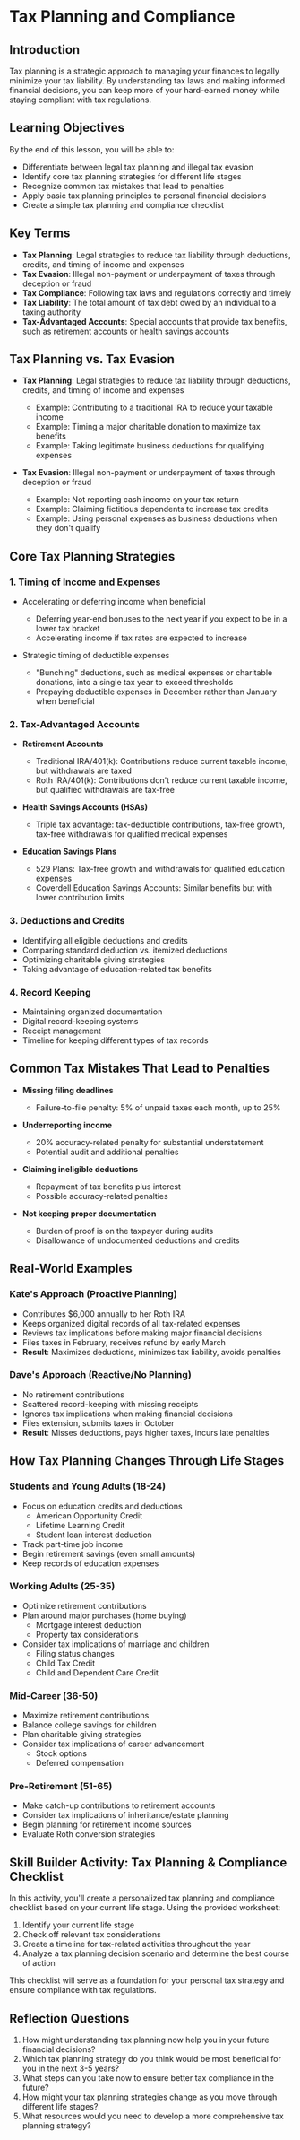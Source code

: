 # Tax Planning and Compliance

## Introduction

Tax planning is a strategic approach to managing your finances to legally minimize your tax liability. By understanding tax laws and making informed financial decisions, you can keep more of your hard-earned money while staying compliant with tax regulations.

## Learning Objectives

By the end of this lesson, you will be able to:
- Differentiate between legal tax planning and illegal tax evasion
- Identify core tax planning strategies for different life stages
- Recognize common tax mistakes that lead to penalties
- Apply basic tax planning principles to personal financial decisions
- Create a simple tax planning and compliance checklist

## Key Terms

- **Tax Planning**: Legal strategies to reduce tax liability through deductions, credits, and timing of income and expenses
- **Tax Evasion**: Illegal non-payment or underpayment of taxes through deception or fraud
- **Tax Compliance**: Following tax laws and regulations correctly and timely
- **Tax Liability**: The total amount of tax debt owed by an individual to a taxing authority
- **Tax-Advantaged Accounts**: Special accounts that provide tax benefits, such as retirement accounts or health savings accounts

## Tax Planning vs. Tax Evasion

- **Tax Planning**: Legal strategies to reduce tax liability through deductions, credits, and timing of income and expenses
  - Example: Contributing to a traditional IRA to reduce your taxable income
  - Example: Timing a major charitable donation to maximize tax benefits
  - Example: Taking legitimate business deductions for qualifying expenses

- **Tax Evasion**: Illegal non-payment or underpayment of taxes through deception or fraud
  - Example: Not reporting cash income on your tax return
  - Example: Claiming fictitious dependents to increase tax credits
  - Example: Using personal expenses as business deductions when they don't qualify

## Core Tax Planning Strategies

### 1. Timing of Income and Expenses

- Accelerating or deferring income when beneficial
  - Deferring year-end bonuses to the next year if you expect to be in a lower tax bracket
  - Accelerating income if tax rates are expected to increase

- Strategic timing of deductible expenses
  - "Bunching" deductions, such as medical expenses or charitable donations, into a single tax year to exceed thresholds
  - Prepaying deductible expenses in December rather than January when beneficial

### 2. Tax-Advantaged Accounts

- **Retirement Accounts**
  - Traditional IRA/401(k): Contributions reduce current taxable income, but withdrawals are taxed
  - Roth IRA/401(k): Contributions don't reduce current taxable income, but qualified withdrawals are tax-free

- **Health Savings Accounts (HSAs)**
  - Triple tax advantage: tax-deductible contributions, tax-free growth, tax-free withdrawals for qualified medical expenses

- **Education Savings Plans**
  - 529 Plans: Tax-free growth and withdrawals for qualified education expenses
  - Coverdell Education Savings Accounts: Similar benefits but with lower contribution limits

### 3. Deductions and Credits

- Identifying all eligible deductions and credits
- Comparing standard deduction vs. itemized deductions
- Optimizing charitable giving strategies
- Taking advantage of education-related tax benefits

### 4. Record Keeping

- Maintaining organized documentation
- Digital record-keeping systems
- Receipt management
- Timeline for keeping different types of tax records

## Common Tax Mistakes That Lead to Penalties

- **Missing filing deadlines**
  - Failure-to-file penalty: 5% of unpaid taxes each month, up to 25%
  
- **Underreporting income**
  - 20% accuracy-related penalty for substantial understatement
  - Potential audit and additional penalties
  
- **Claiming ineligible deductions**
  - Repayment of tax benefits plus interest
  - Possible accuracy-related penalties
  
- **Not keeping proper documentation**
  - Burden of proof is on the taxpayer during audits
  - Disallowance of undocumented deductions and credits

## Real-World Examples

### Kate's Approach (Proactive Planning)

- Contributes $6,000 annually to her Roth IRA
- Keeps organized digital records of all tax-related expenses
- Reviews tax implications before making major financial decisions
- Files taxes in February, receives refund by early March
- **Result**: Maximizes deductions, minimizes tax liability, avoids penalties

### Dave's Approach (Reactive/No Planning)

- No retirement contributions
- Scattered record-keeping with missing receipts
- Ignores tax implications when making financial decisions
- Files extension, submits taxes in October
- **Result**: Misses deductions, pays higher taxes, incurs late penalties

## How Tax Planning Changes Through Life Stages

### Students and Young Adults (18-24)

- Focus on education credits and deductions
  - American Opportunity Credit
  - Lifetime Learning Credit
  - Student loan interest deduction
- Track part-time job income
- Begin retirement savings (even small amounts)
- Keep records of education expenses

### Working Adults (25-35)

- Optimize retirement contributions
- Plan around major purchases (home buying)
  - Mortgage interest deduction
  - Property tax considerations
- Consider tax implications of marriage and children
  - Filing status changes
  - Child Tax Credit
  - Child and Dependent Care Credit

### Mid-Career (36-50)

- Maximize retirement contributions
- Balance college savings for children
- Plan charitable giving strategies
- Consider tax implications of career advancement
  - Stock options
  - Deferred compensation

### Pre-Retirement (51-65)

- Make catch-up contributions to retirement accounts
- Consider tax implications of inheritance/estate planning
- Begin planning for retirement income sources
- Evaluate Roth conversion strategies

## Skill Builder Activity: Tax Planning & Compliance Checklist

In this activity, you'll create a personalized tax planning and compliance checklist based on your current life stage. Using the provided worksheet:

1. Identify your current life stage
2. Check off relevant tax considerations
3. Create a timeline for tax-related activities throughout the year
4. Analyze a tax planning decision scenario and determine the best course of action

This checklist will serve as a foundation for your personal tax strategy and ensure compliance with tax regulations.

## Reflection Questions

1. How might understanding tax planning now help you in your future financial decisions?
2. Which tax planning strategy do you think would be most beneficial for you in the next 3-5 years?
3. What steps can you take now to ensure better tax compliance in the future?
4. How might your tax planning strategies change as you move through different life stages?
5. What resources would you need to develop a more comprehensive tax planning strategy?